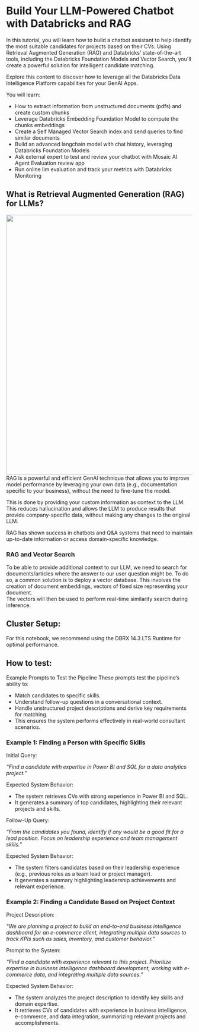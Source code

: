 # Build Your LLM-Powered Chatbot with Databricks and RAG

In this tutorial, you will learn how to build a chatbot assistant to help identify the most suitable candidates for projects based on their CVs. Using Retrieval Augmented Generation (RAG) and Databricks’ state-of-the-art tools, including the Databricks Foundation Models and Vector Search, you'll create a powerful solution for intelligent candidate matching.

Explore this content to discover how to leverage all the Databricks Data Intelligence Platform capabilities for your GenAI Apps.

You will learn:

- How to extract information from unstructured documents (pdfs) and create custom chunks
- Leverage Databricks Embedding Foundation Model to compute the chunks embeddings
- Create a Self Managed Vector Search index and send queries to find similar documents
- Build an advanced langchain model with chat history, leveraging Databricks Foundation Models
- Ask external expert to test and review your chatbot with Mosaic AI Agent Evaluation review app
- Run online llm evaluation and track your metrics with Databricks Monitoring

## What is Retrieval Augmented Generation (RAG) for LLMs?

<img src="https://github.com/databricks-demos/dbdemos-resources/blob/main/images/product/chatbot-rag/rag-marchitecture.png?raw=true" width="700px" style="float: right" />

RAG is a powerful and efficient GenAI technique that allows you to improve model performance by leveraging your own data (e.g., documentation specific to your business), without the need to fine-tune the model.

This is done by providing your custom information as context to the LLM. This reduces hallucination and allows the LLM to produce results that provide company-specific data, without making any changes to the original LLM.

RAG has shown success in chatbots and Q&A systems that need to maintain up-to-date information or access domain-specific knowledge.

### RAG and Vector Search

To be able to provide additional context to our LLM, we need to search for documents/articles where the answer to our user question might be.
To do so,  a common solution is to deploy a vector database. This involves the creation of document embeddings, vectors of fixed size representing your document.<br/>
The vectors will then be used to perform real-time similarity search during inference.


## Cluster Setup:
For this notebook, we recommend using the DBRX 14.3 LTS Runtime for optimal performance.

## How to test:
Example Prompts to Test the Pipeline
These prompts test the pipeline’s ability to:
- Match candidates to specific skills.
- Understand follow-up questions in a conversational context.
- Handle unstructured project descriptions and derive key requirements for matching.
- This ensures the system performs effectively in real-world consultant scenarios.

### **Example 1**: Finding a Person with Specific Skills

Initial Query:

_“Find a candidate with expertise in Power BI and SQL for a data analytics project.”_

Expected System Behavior:
- The system retrieves CVs with strong experience in Power BI and SQL.
- It generates a summary of top candidates, highlighting their relevant projects and skills.

Follow-Up Query:

_“From the candidates you found, identify if any would be a good fit for a lead position. Focus on leadership experience and team management skills.”_

Expected System Behavior:
- The system filters candidates based on their leadership experience (e.g., previous roles as a team lead or project manager).
- It generates a summary highlighting leadership achievements and relevant experience.

### **Example 2**: Finding a Candidate Based on Project Context

Project Description:

_“We are planning a project to build an end-to-end business intelligence dashboard for an e-commerce client, integrating multiple data sources to track KPIs such as sales, inventory, and customer behavior.”_

Prompt to the System:

_“Find a candidate with experience relevant to this project. Prioritize expertise in business intelligence dashboard development, working with e-commerce data, and integrating multiple data sources.”_

Expected System Behavior:

- The system analyzes the project description to identify key skills and domain expertise.
- It retrieves CVs of candidates with experience in business intelligence, e-commerce, and data integration, summarizing relevant projects and accomplishments.

